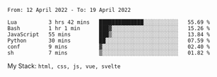 <!--START_SECTION:waka-->

```text
From: 12 April 2022 - To: 19 April 2022

Lua          3 hrs 42 mins   ██████████████░░░░░░░░░░░   55.69 %
Bash         1 hr 1 min      ███▓░░░░░░░░░░░░░░░░░░░░░   15.26 %
JavaScript   55 mins         ███▒░░░░░░░░░░░░░░░░░░░░░   13.84 %
Python       30 mins         ██░░░░░░░░░░░░░░░░░░░░░░░   07.59 %
conf         9 mins          ▓░░░░░░░░░░░░░░░░░░░░░░░░   02.40 %
sh           7 mins          ▒░░░░░░░░░░░░░░░░░░░░░░░░   01.82 %
```

<!--END_SECTION:waka-->
My Stack: `html, css, js, vue, svelte`

